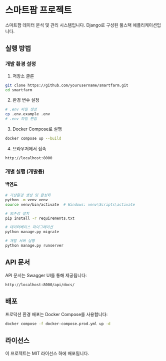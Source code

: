 # 스마트팜 프로젝트

스마트팜 데이터 분석 및 관리 시스템입니다. Django로 구성된 풀스택 애플리케이션입니다.

## 실행 방법

### 개발 환경 설정

1. 저장소 클론
```bash
git clone https://github.com/yourusername/smartfarm.git
cd smartfarm
```

2. 환경 변수 설정
```bash
# .env 파일 생성
cp .env.example .env
# .env 파일 편집
```

3. Docker Compose로 실행
```bash
docker compose up --build
```

4. 브라우저에서 접속
```
http://localhost:8000
```

### 개별 실행 (개발용)

#### 백엔드
```bash
# 가상환경 생성 및 활성화
python -m venv venv
source venv/bin/activate  # Windows: venv\Scripts\activate

# 의존성 설치
pip install -r requirements.txt

# 데이터베이스 마이그레이션
python manage.py migrate

# 개발 서버 실행
python manage.py runserver
```

## API 문서

API 문서는 Swagger UI를 통해 제공됩니다:
```
http://localhost:8000/api/docs/
```

## 배포

프로덕션 환경 배포는 Docker Compose를 사용합니다:

```bash
docker compose -f docker-compose.prod.yml up -d
```

## 라이선스

이 프로젝트는 MIT 라이선스 하에 배포됩니다.
